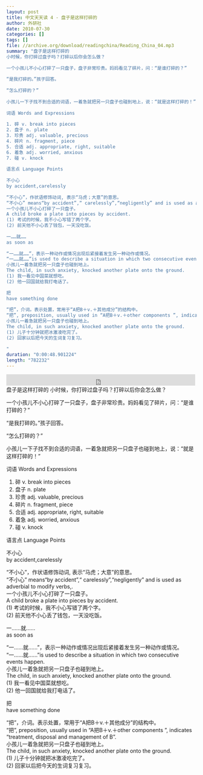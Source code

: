 ```yaml
---
layout: post
title: 中文天天读 4 - 盘子是这样打碎的
author: 外研社
date: 2010-07-30
categories: []
tags: []
file: //archive.org/download/readingchina/Reading_China_04.mp3
summary: "盘子是这样打碎的  
小时候，你打碎过盘子吗？打碎以后你会怎么做？  
  
一个小孩儿不小心打碎了一只盘子，盘子非常珍贵。妈妈看见了碎片，问：“是谁打碎的？”  
  
“是我打碎的。”孩子回答。  
  
“怎么打碎的？”  
  
小孩儿一下子找不到合适的词语，一着急就把另一只盘子也碰到地上，说：“就是这样打碎的！”  
  
词语 Words and Expressions  
  
1. 碎 v. break into pieces  
2. 盘子 n. plate  
3. 珍贵 adj. valuable, precious  
4. 碎片 n. fragment, piece  
5. 合适 adj. appropriate, right, suitable  
6. 着急 adj. worried, anxious  
7. 碰 v. knock  
  
语言点 Language Points  
  
不小心  
by accident,carelessly  
  
“不小心”，作状语修饰动词, 表示“马虎；大意”的意思。  
“不小心” means“by accident”,“ carelessly”,“negligently” and is used as adverbial to modify verbs,.  
一个小孩儿不小心打碎了一只盘子。  
A child broke a plate into pieces by accident.  
(1) 考试的时候，我不小心写错了两个字。  
(2) 前天他不小心丢了钱包，一天没吃饭。  
  
一……就……  
as soon as  
  
“一……就……”，表示一种动作或情况出现后紧接着发生另一种动作或情况。  
“一……就……”is used to describe a situation in which two consecutive events happen.  
小孩儿一着急就把另一只盘子也碰到地上。  
The child, in such anxiety, knocked another plate onto the ground.  
(1) 我一看见中国菜就想吃。  
(2) 他一回国就给我打电话了。  
  
把  
have something done  
  
“把”，介词。表示处置，常用于“A把B＋v.＋其他成分”的结构中。  
“把”, preposition, usually used in “A把B＋v.＋other components ”, indicates “treatment, disposal and management of B”.  
小孩儿一着急就把另一只盘子也碰到地上。  
The child, in such anxiety, knocked another plate onto the ground.  
(1) 儿子十分钟就把冰激凌吃完了。  
(2) 回家以后把今天的生词复习复习。  
  
"
duration: "0:00:48.901224"
length: "782232"
---
```


<iframe src="https://archive.org/embed/readingchina/Reading_China_04.mp3" width="500" height="30" frameborder="0" webkitallowfullscreen="true" mozallowfullscreen="true" allowfullscreen></iframe>
盘子是这样打碎的  
小时候，你打碎过盘子吗？打碎以后你会怎么做？  
  
一个小孩儿不小心打碎了一只盘子，盘子非常珍贵。妈妈看见了碎片，问：“是谁打碎的？”  
  
“是我打碎的。”孩子回答。  
  
“怎么打碎的？”  
  
小孩儿一下子找不到合适的词语，一着急就把另一只盘子也碰到地上，说：“就是这样打碎的！”  
  
词语 Words and Expressions  
  
1. 碎 v. break into pieces  
2. 盘子 n. plate  
3. 珍贵 adj. valuable, precious  
4. 碎片 n. fragment, piece  
5. 合适 adj. appropriate, right, suitable  
6. 着急 adj. worried, anxious  
7. 碰 v. knock  
  
语言点 Language Points  
  
不小心  
by accident,carelessly  
  
“不小心”，作状语修饰动词, 表示“马虎；大意”的意思。  
“不小心” means“by accident”,“ carelessly”,“negligently” and is used as adverbial to modify verbs,.  
一个小孩儿不小心打碎了一只盘子。  
A child broke a plate into pieces by accident.  
(1) 考试的时候，我不小心写错了两个字。  
(2) 前天他不小心丢了钱包，一天没吃饭。  
  
一……就……  
as soon as  
  
“一……就……”，表示一种动作或情况出现后紧接着发生另一种动作或情况。  
“一……就……”is used to describe a situation in which two consecutive events happen.  
小孩儿一着急就把另一只盘子也碰到地上。  
The child, in such anxiety, knocked another plate onto the ground.  
(1) 我一看见中国菜就想吃。  
(2) 他一回国就给我打电话了。  
  
把  
have something done  
  
“把”，介词。表示处置，常用于“A把B＋v.＋其他成分”的结构中。  
“把”, preposition, usually used in “A把B＋v.＋other components ”, indicates “treatment, disposal and management of B”.  
小孩儿一着急就把另一只盘子也碰到地上。  
The child, in such anxiety, knocked another plate onto the ground.  
(1) 儿子十分钟就把冰激凌吃完了。  
(2) 回家以后把今天的生词复习复习。  
  
